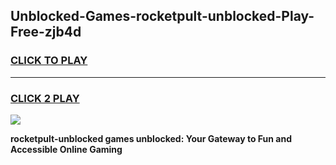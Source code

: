
## Unblocked-Games-rocketpult-unblocked-Play-Free-zjb4d
<h3>
<a href="https://premium76.site?title=rocketpult-unblocked&ref=20M">CLICK TO PLAY</a></h3>
<hr>

<h3>
<a href="https://premium76.site?title=rocketpult-unblocked&ref=20M">CLICK 2 PLAY</a>
  
</h3>

<a href="https://premium76.site?title=rocketpult-unblocked&ref=19M"><img src="https://clearcache.store/games.png"></a>


**rocketpult-unblocked games unblocked: Your Gateway to Fun and Accessible Online Gaming**
